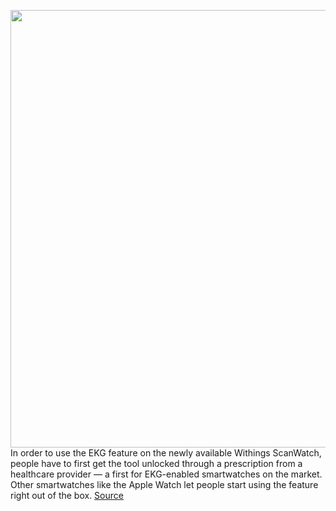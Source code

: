 <img src='https://cdn.vox-cdn.com/thumbor/OqHYIq49UCjYyaSRCE75gTzVzLE=/0x0:2040x1360/1200x800/filters:focal(857x517:1183x843)/cdn.vox-cdn.com/uploads/chorus_image/image/70156306/akrales_200916_4186_0036.0.0.jpg' width='700px' /><br/>
In order to use the EKG feature on the newly available Withings ScanWatch, people have to first get the tool unlocked through a prescription from a healthcare provider — a first for EKG-enabled smartwatches on the market. Other smartwatches like the Apple Watch let people start using the feature right out of the box.
<a href='https://www.theverge.com/2021/11/17/22787159/withings-scanwatch-ekg-review-fda'> Source <a/>